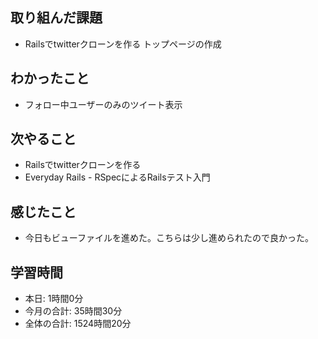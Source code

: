 ## 取り組んだ課題
- Railsでtwitterクローンを作る トップページの作成
## わかったこと
- フォロー中ユーザーのみのツイート表示
## 次やること
- Railsでtwitterクローンを作る
- Everyday Rails - RSpecによるRailsテスト入門
## 感じたこと
- 今日もビューファイルを進めた。こちらは少し進められたので良かった。
## 学習時間
- 本日: 1時間0分
- 今月の合計: 35時間30分
- 全体の合計: 1524時間20分
